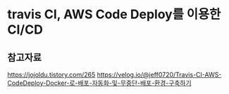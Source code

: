 # travis CI, AWS Code Deploy를 이용한 CI/CD

## 참고자료
https://jojoldu.tistory.com/265
https://velog.io/@jeff0720/Travis-CI-AWS-CodeDeploy-Docker-로-배포-자동화-및-무중단-배포-환경-구축하기
